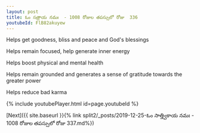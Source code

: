 ```yaml
---
layout: post
title: ఓం సత్రాయ నమః  - 1008 రోజుల తపస్సులో రోజు  336
youtubeId: FlB82akuyew
---
```

 
 
Helps get goodness, bliss and peace and God's blessings
 
Helps remain focused, help generate inner energy 
 
Helps boost physical and mental health 
 
Helps remain grounded and generates a sense of gratitude towards the greater power 
 
Helps reduce bad karma
 
 
 
 


{% include youtubePlayer.html id=page.youtubeId %}
 
[Next]({{ site.baseurl }}{% link  split2/_posts/2019-12-25-ఓం సాత్త్వికాయ నమః  - 1008 రోజుల తపస్సులో రోజు  337.md%})
 
